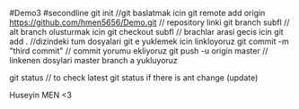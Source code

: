 #Demo3
#secondline
git init  //git baslatmak icin
git remote add origin https://github.com/hmen5656/Demo.git // repository linki
git branch subfl // alt branch olusturmak icin
git checkout subfl // brachlar arasi gecis icin
git add . //dizindeki tum dosyalari git e yuklemek icin linkloyoruz
git commit -m "third commit" // commit yorumu ekliyoruz
git push -u origin master  // linkenen dosylari master branch a yukluyoruz

git status // to check latest git status if there is ant change (update)

Huseyin MEN <3
